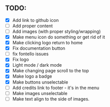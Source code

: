## TODO:

- [X] Add link to github icon
- [ ] Add proper content
- [ ] Add images (with proper styling/wrapping)
- [X] Make menu icon do something or get rid of it
- [X] Make clicking logo return to home
- [X] Fix documentation button
- [ ] fix fontello issues
- [X] Fix logo
- [X] Light mode / dark mode
- [X] Make changing page scroll to the top
- [X] Make logo a badge
- [X] Make buttons unselectable
- [ ] Add credits link to footer - it's in the menu
- [ ] Make images unselectable
- [ ] Make text align to the side of images.
